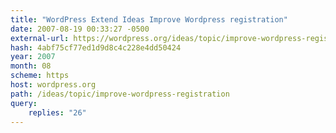 ```yaml
---
title: "WordPress Extend Ideas Improve Wordpress registration"
date: 2007-08-19 00:33:27 -0500
external-url: https://wordpress.org/ideas/topic/improve-wordpress-registration?replies=26
hash: 4abf75cf77ed1d9d8c4c228e4dd50424
year: 2007
month: 08
scheme: https
host: wordpress.org
path: /ideas/topic/improve-wordpress-registration
query:
    replies: "26"
---
```



